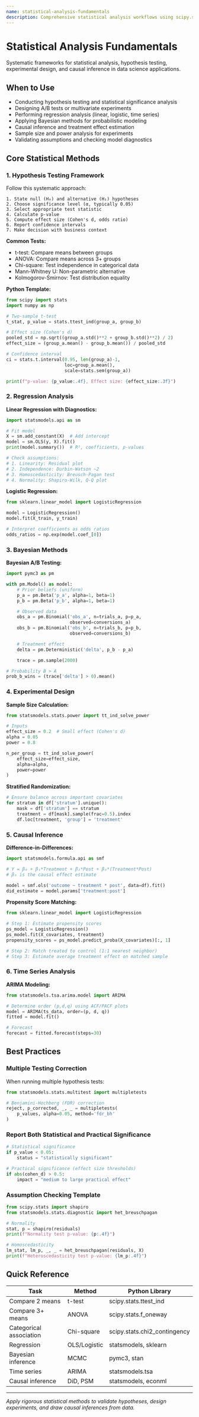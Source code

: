 ```yaml
---
name: statistical-analysis-fundamentals
description: Comprehensive statistical analysis workflows using scipy.stats, statsmodels, and PyMC3 including hypothesis testing (t-tests, ANOVA, chi-square), Bayesian methods (MCMC, posterior inference), regression analysis (OLS, logistic, time series), experimental design, A/B testing, power analysis, and causal inference (DiD, propensity score matching). Use when writing or editing statistical analysis scripts (`.py`), Jupyter notebooks (`.ipynb`) for experiments, or A/B test evaluation code. Apply this skill when conducting hypothesis tests (t-test, ANOVA, Mann-Whitney U), calculating effect sizes and confidence intervals, performing regression analysis with assumption checking, implementing Bayesian A/B tests with posterior distributions, designing experiments with sample size calculations, analyzing A/B test results with statistical significance, implementing causal inference methods (difference-in-differences, propensity score matching), performing time series analysis (ARIMA, seasonal decomposition), handling multiple testing with Bonferroni or FDR corrections, or validating statistical assumptions (normality, homoscedasticity, independence).
---
```


# Statistical Analysis Fundamentals

Systematic frameworks for statistical analysis, hypothesis testing, experimental design, and causal inference in data science applications.

## When to Use

- Conducting hypothesis testing and statistical significance analysis
- Designing A/B tests or multivariate experiments
- Performing regression analysis (linear, logistic, time series)
- Applying Bayesian methods for probabilistic modeling
- Causal inference and treatment effect estimation
- Sample size and power analysis for experiments
- Validating assumptions and checking model diagnostics

## Core Statistical Methods

### 1. Hypothesis Testing Framework

Follow this systematic approach:
```
1. State null (H₀) and alternative (H₁) hypotheses
2. Choose significance level (α, typically 0.05)
3. Select appropriate test statistic
4. Calculate p-value
5. Compute effect size (Cohen's d, odds ratio)
6. Report confidence intervals
7. Make decision with business context
```

**Common Tests:**
- t-test: Compare means between groups
- ANOVA: Compare means across 3+ groups
- Chi-square: Test independence in categorical data
- Mann-Whitney U: Non-parametric alternative
- Kolmogorov-Smirnov: Test distribution equality

**Python Template:**
```python
from scipy import stats
import numpy as np

# Two-sample t-test
t_stat, p_value = stats.ttest_ind(group_a, group_b)

# Effect size (Cohen's d)
pooled_std = np.sqrt((group_a.std()**2 + group_b.std()**2) / 2)
effect_size = (group_a.mean() - group_b.mean()) / pooled_std

# Confidence interval
ci = stats.t.interval(0.95, len(group_a)-1,
                      loc=group_a.mean(),
                      scale=stats.sem(group_a))

print(f"p-value: {p_value:.4f}, Effect size: {effect_size:.3f}")
```

### 2. Regression Analysis

**Linear Regression with Diagnostics:**
```python
import statsmodels.api as sm

# Fit model
X = sm.add_constant(X)  # Add intercept
model = sm.OLS(y, X).fit()
print(model.summary())  # R², coefficients, p-values

# Check assumptions:
# 1. Linearity: Residual plot
# 2. Independence: Durbin-Watson ~2
# 3. Homoscedasticity: Breusch-Pagan test
# 4. Normality: Shapiro-Wilk, Q-Q plot
```

**Logistic Regression:**
```python
from sklearn.linear_model import LogisticRegression

model = LogisticRegression()
model.fit(X_train, y_train)

# Interpret coefficients as odds ratios
odds_ratios = np.exp(model.coef_[0])
```

### 3. Bayesian Methods

**Bayesian A/B Testing:**
```python
import pymc3 as pm

with pm.Model() as model:
    # Prior beliefs (uniform)
    p_a = pm.Beta('p_a', alpha=1, beta=1)
    p_b = pm.Beta('p_b', alpha=1, beta=1)

    # Observed data
    obs_a = pm.Binomial('obs_a', n=trials_a, p=p_a,
                        observed=conversions_a)
    obs_b = pm.Binomial('obs_b', n=trials_b, p=p_b,
                        observed=conversions_b)

    # Treatment effect
    delta = pm.Deterministic('delta', p_b - p_a)

    trace = pm.sample(2000)

# Probability B > A
prob_b_wins = (trace['delta'] > 0).mean()
```

### 4. Experimental Design

**Sample Size Calculation:**
```python
from statsmodels.stats.power import tt_ind_solve_power

# Inputs
effect_size = 0.2  # Small effect (Cohen's d)
alpha = 0.05
power = 0.8

n_per_group = tt_ind_solve_power(
    effect_size=effect_size,
    alpha=alpha,
    power=power
)
```

**Stratified Randomization:**
```python
# Ensure balance across important covariates
for stratum in df['stratum'].unique():
    mask = df['stratum'] == stratum
    treatment = df[mask].sample(frac=0.5).index
    df.loc[treatment, 'group'] = 'treatment'
```

### 5. Causal Inference

**Difference-in-Differences:**
```python
import statsmodels.formula.api as smf

# Y = β₀ + β₁*Treatment + β₂*Post + β₃*(Treatment*Post)
# β₃ is the causal effect estimate

model = smf.ols('outcome ~ treatment * post', data=df).fit()
did_estimate = model.params['treatment:post']
```

**Propensity Score Matching:**
```python
from sklearn.linear_model import LogisticRegression

# Step 1: Estimate propensity scores
ps_model = LogisticRegression()
ps_model.fit(X_covariates, treatment)
propensity_scores = ps_model.predict_proba(X_covariates)[:, 1]

# Step 2: Match treated to control (1:1 nearest neighbor)
# Step 3: Estimate average treatment effect on matched sample
```

### 6. Time Series Analysis

**ARIMA Modeling:**
```python
from statsmodels.tsa.arima.model import ARIMA

# Determine order (p,d,q) using ACF/PACF plots
model = ARIMA(ts_data, order=(p, d, q))
fitted = model.fit()

# Forecast
forecast = fitted.forecast(steps=30)
```

## Best Practices

### Multiple Testing Correction

When running multiple hypothesis tests:
```python
from statsmodels.stats.multitest import multipletests

# Benjamini-Hochberg (FDR) correction
reject, p_corrected, _, _ = multipletests(
    p_values, alpha=0.05, method='fdr_bh'
)
```

### Report Both Statistical and Practical Significance

```python
# Statistical significance
if p_value < 0.05:
    status = "statistically significant"

# Practical significance (effect size thresholds)
if abs(cohen_d) > 0.5:
    impact = "medium to large practical effect"
```

### Assumption Checking Template

```python
from scipy.stats import shapiro
from statsmodels.stats.diagnostic import het_breuschpagan

# Normality
stat, p = shapiro(residuals)
print(f"Normality test p-value: {p:.4f}")

# Homoscedasticity
lm_stat, lm_p, _, _ = het_breuschpagan(residuals, X)
print(f"Heteroscedasticity test p-value: {lm_p:.4f}")
```

## Quick Reference

| Task | Method | Python Library |
|------|--------|----------------|
| Compare 2 means | t-test | scipy.stats.ttest_ind |
| Compare 3+ means | ANOVA | scipy.stats.f_oneway |
| Categorical association | Chi-square | scipy.stats.chi2_contingency |
| Regression | OLS/Logistic | statsmodels, sklearn |
| Bayesian inference | MCMC | pymc3, stan |
| Time series | ARIMA | statsmodels.tsa |
| Causal inference | DiD, PSM | statsmodels, econml |

---

*Apply rigorous statistical methods to validate hypotheses, design experiments, and draw causal inferences from data.*
